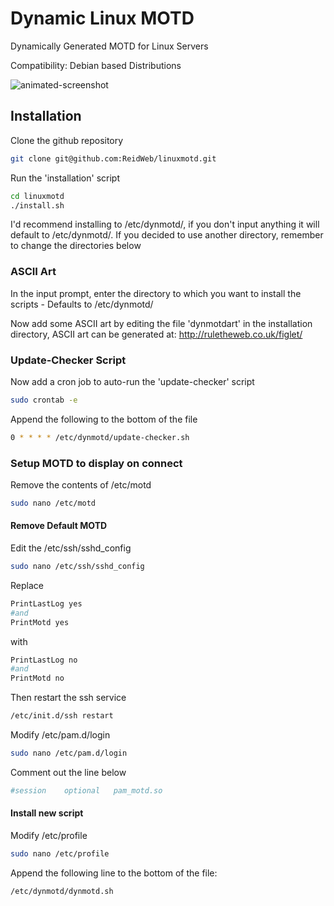 Dynamic Linux MOTD
=========

Dynamically Generated MOTD for Linux Servers 

Compatibility: Debian based Distributions

![animated-screenshot](http://download.reidweb.com/dynmotdimg.gif)

## Installation

Clone the github repository
```bash
git clone git@github.com:ReidWeb/linuxmotd.git
```
Run the 'installation' script
```bash
cd linuxmotd
./install.sh
```
I'd recommend installing to /etc/dynmotd/, if you don't input anything it will default to /etc/dynmotd/. If you decided to use another directory, remember to change the directories below

### ASCII Art

In the input prompt, enter the directory to which you want to install the scripts - Defaults to /etc/dynmotd/

Now add some ASCII art by editing the file 'dynmotdart' in the installation directory, ASCII art can be generated at:
http://ruletheweb.co.uk/figlet/

### Update-Checker Script

Now add a cron job to auto-run the 'update-checker' script
```bash
sudo crontab -e
```
Append the following to the bottom of the file
```bash
0 * * * * /etc/dynmotd/update-checker.sh
```

### Setup MOTD to display on connect

Remove the contents of /etc/motd
```bash
sudo nano /etc/motd
```

#### Remove Default MOTD
Edit the /etc/ssh/sshd_config 
```bash
sudo nano /etc/ssh/sshd_config  
```
Replace 
```bash
PrintLastLog yes
#and
PrintMotd yes
```
with
```bash
PrintLastLog no
#and
PrintMotd no
```
Then restart the ssh service
```bash
/etc/init.d/ssh restart
```
Modify /etc/pam.d/login
```bash
sudo nano /etc/pam.d/login
```
Comment out the line below
```bash
#session    optional   pam_motd.so
```

#### Install new script

Modify /etc/profile
```bash
sudo nano /etc/profile
```
Append the following line to the bottom of the file:
```bash
/etc/dynmotd/dynmotd.sh
```
